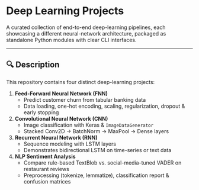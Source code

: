 # Deep Learning Projects

A curated collection of end-to-end deep-learning pipelines, each showcasing a different neural-network architecture, packaged as standalone Python modules with clear CLI interfaces.

---

## 🔍 Description

This repository contains four distinct deep-learning projects:

1. **Feed-Forward Neural Network (FNN)**  
   - Predict customer churn from tabular banking data  
   - Data loading, one-hot encoding, scaling, regularization, dropout & early stopping  
2. **Convolutional Neural Network (CNN)**  
   - Image classification with Keras & `ImageDataGenerator`  
   - Stacked Conv2D → BatchNorm → MaxPool → Dense layers  
3. **Recurrent Neural Network (RNN)**  
   - Sequence modeling with LSTM layers  
   - Demonstrates bidirectional LSTM on time-series or text data  
4. **NLP Sentiment Analysis**  
   - Compare rule-based TextBlob vs. social-media-tuned VADER on restaurant reviews  
   - Preprocessing (tokenize, lemmatize), classification report & confusion matrices  
